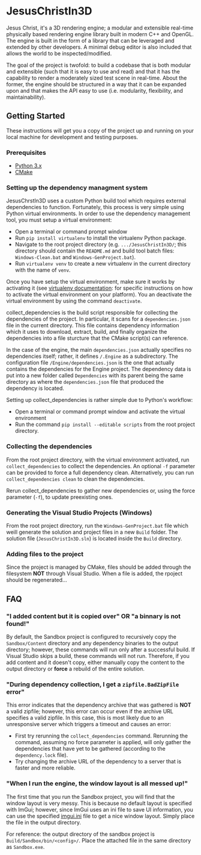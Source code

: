 # JesusChristIn3D
Jesus Christ, it's a 3D rendering engine; a modular and extensible real-time physically based rendering engine library built in modern C++ and OpenGL. The engine is built in the form of a library that can be leveraged and extended by other developers. A minimal debug editor is also included that allows the world to be inspected/modified.

The goal of the project is twofold: to build a codebase that is both modular and extensible (such that it is easy to use and read) and that it has the capability to render a moderately sized test scene in real-time. About the former, the engine should be structured in a way that it can be expanded upon and that makes the API easy to use (i.e. modularity, flexibility, and maintainability).

## Getting Started
These instructions will get you a copy of the project up and running on your local machine for development and testing purposes.

### Prerequisites

* [Python 3.x](https://www.python.org/downloads/)
* [CMake](https://cmake.org/runningcmake/)

### Setting up the dependency managment system
JesusChrstIn3D uses a custom Python build tool which requires external dependencies to function. Fortunately, this process is very simple using Python virtual environments. In order to use the dependency management tool, you must setup a virtual environment:
* Open a terminal or command prompt window
* Run ``pip install virtualenv`` to install the virtualenv Python package.
* Navigate to the root project directory (e.g. ``.../JesusChristIn3D/``; this directory should contain the ``README.md`` and build tool batch files: ``Windows-Clean.bat`` and ``Windows-GenProject.bat``).
* Run ``virtualenv venv`` to create a new virtualenv in the current directory with the name of ``venv``.

Once you have setup the virtual environment, make sure it works by activating it (see [virtualenv documentation](https://packaging.python.org/guides/installing-using-pip-and-virtual-environments/): for specific instructions on how to activate the virtual environment on your platform). You an deactivate the virtual environment by using the command ``deactivate``.

collect_dependencies is the build script responsible for collecting the dependencies of the project. In particular, it scans for a ``dependencies.json`` file in the current directory. This file contains dependency information which it uses to download, extract, build, and finally organize the dependencies into a file sturcture that the CMake script(s) can reference.

In the case of the engine, the main ``dependencies.json`` actually specifies no dependencies itself; rather, it defines ``/.Engine`` as a subdirectory. The configuration file  ``/Engine/dependencies.json`` is the one that actually contains the dependencies for the Engine project. The dependency data is put into a new folder called ``Dependencies`` with its parent being the same directory as where the ``dependencies.json`` file that produced the dependency is located.

Setting up collect_dependencies is rather simple due to Python's workflow:
* Open a terminal or command prompt window and activate the virtual environment
* Run the command ``pip install --editable scripts`` from the root project directory.

### Collecting the dependencies
From the root project directory, with the virtual environment activated, run ``collect_dependencies`` to collect the dependencies. An optional ``-f`` parameter can be provided to force a full dependency clean. Alternatively, you can run ``collect_dependencies clean`` to clean the dependencies.

Rerun collect_dependencies to gather new dependencies or, using the force parameter (``-f``), to update preexisting ones.

### Generating the Visual Studio Projects (Windows)
From the root project directory, run the ``Windows-GenProject.bat`` file which weill generate the solution and project files in a new ``Build`` folder. The solution file (``JesusChristIn3D.sln``) is located inside the ``Build`` directory.

### Adding files to the project
Since the project is managed by CMake, files should be added through the filesystem **NOT** through Visual Studio. When a file is added, the rpoject should be regenerated...

## FAQ
### "I added content but it is copied over" **OR** "a binnary is not found!"
By default, the Sandbox project is configured to recursively copy the ``Sandbox/Content`` directory and any dependency binaries to the output directory; however, these commands will run only after a successful build. If Visual Studio skips a build, these commands will not run. Therefore, if you add content and it doesn't copy, either manually copy the content to the output directory or **force** a rebuild of the entire solution.

### "During dependency collection, I get a ``zipfile.BadZipFile`` error"
This error indicates that the dependency archive that was gathered is **NOT** a valid zipfile; however, this error can occur even if the archive URL specifies a valid zipfile. In this case, this is most likely due to an unresponsive server which triggers a timeout and causes an error:
* First try rerunning the ``collect_dependencies`` command. Rerunning the command, assuming no force parameter is applied, will only gather the dependencies that have yet to be gathered (according to the ``dependency.lock`` file).
* Try changing the archive URL of the dependency to a server that is faster and more reliable.

### "When I run the engine, the window layout is all messed up!"
The first time that you run the Sandbox project, you will find that the window layout is very messy. This is because no default layout is specified with ImGui; however, since ImGui uses an ini file to save UI information, you can use the specified [imgui.ini](https://drive.google.com/file/d/1fgVzpSlPZfj_FRiHzyvwH4HX1yN7Uqxm/view?usp=sharing) file to get a nice window layout. Simply place the file in the output directory.

For reference: the output directory of the sandbox project is ``Build/Sandbox/bin/<config>/``. Place the attached file in the same directory as ``Sandbox.exe``.

